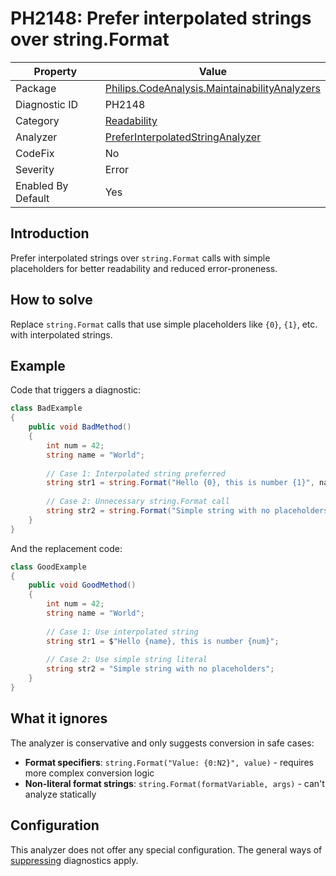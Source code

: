 # PH2148: Prefer interpolated strings over string.Format

| Property | Value  |
|--|--|
| Package | [Philips.CodeAnalysis.MaintainabilityAnalyzers](https://www.nuget.org/packages/Philips.CodeAnalysis.MaintainabilityAnalyzers) |
| Diagnostic ID | PH2148 |
| Category  | [Readability](../Readability.md) |
| Analyzer | [PreferInterpolatedStringAnalyzer](https://github.com/philips-software/roslyn-analyzers/blob/main/Philips.CodeAnalysis.MaintainabilityAnalyzers/Readability/PreferInterpolatedStringAnalyzer.cs)
| CodeFix  | No |
| Severity | Error |
| Enabled By Default | Yes |

## Introduction

Prefer interpolated strings over `string.Format` calls with simple placeholders for better readability and reduced error-proneness.

## How to solve

Replace `string.Format` calls that use simple placeholders like `{0}`, `{1}`, etc. with interpolated strings.

## Example

Code that triggers a diagnostic:
``` cs
class BadExample
{
    public void BadMethod()
    {
        int num = 42;
        string name = "World";
        
        // Case 1: Interpolated string preferred
        string str1 = string.Format("Hello {0}, this is number {1}", name, num);
        
        // Case 2: Unnecessary string.Format call
        string str2 = string.Format("Simple string with no placeholders");
    }
}

```

And the replacement code:
``` cs
class GoodExample
{
    public void GoodMethod()
    {
        int num = 42;
        string name = "World";
        
        // Case 1: Use interpolated string
        string str1 = $"Hello {name}, this is number {num}";
        
        // Case 2: Use simple string literal
        string str2 = "Simple string with no placeholders";
    }
}

```

## What it ignores

The analyzer is conservative and only suggests conversion in safe cases:

- **Format specifiers**: `string.Format("Value: {0:N2}", value)` - requires more complex conversion logic
- **Non-literal format strings**: `string.Format(formatVariable, args)` - can't analyze statically

## Configuration

This analyzer does not offer any special configuration. The general ways of [suppressing](https://learn.microsoft.com/en-us/dotnet/fundamentals/code-analysis/suppress-warnings) diagnostics apply.